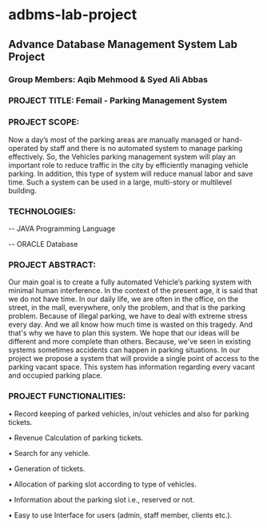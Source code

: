 # adbms-lab-project
## Advance Database Management System Lab Project

### Group Members: Aqib Mehmood & Syed Ali Abbas

### PROJECT TITLE: Femail - Parking Management System

### PROJECT SCOPE:
Now a day’s most of the parking areas are manually managed or hand-operated by staff and there is no automated system to manage parking effectively. So, the Vehicles parking management system will play an important role to reduce traffic in the city by efficiently managing vehicle parking. In addition, this type of system will reduce manual labor and save time. Such a system can be used in a large, multi-story or multilevel building.

### TECHNOLOGIES:
-- JAVA Programming Language

-- ORACLE Database

### PROJECT ABSTRACT:

Our main goal is to create a fully automated Vehicle’s parking system with minimal human interference. In the context of the present age, it is said that we do not have time. In our daily life, we are often in the office, on the street, in the mall, everywhere, only the problem, and that is the parking problem. Because of illegal parking, we have to deal with extreme stress every day. And we all know how much time is wasted on this tragedy. And that's why we have to plan this system. We hope that our ideas will be different and more complete than others. Because, we've seen in existing systems sometimes accidents can happen in parking situations. In our project we propose a system that will provide a single point of access to the parking vacant space. This system has information regarding every vacant and occupied parking place.

### PROJECT FUNCTIONALITIES:

•	Record keeping of parked vehicles, in/out vehicles and also for parking tickets.

•	Revenue Calculation of parking tickets. 

•	Search for any vehicle.

•	Generation of tickets.

•	Allocation of parking slot according to type of vehicles. 

•	Information about the parking slot i.e., reserved or not.

•	Easy to use Interface for users (admin, staff member, clients etc.).


